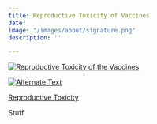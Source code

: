 ```yaml
---
title: Reproductive Toxicity of Vaccines
date: 
image: "/images/about/signature.png"
description: ''

---
```

[![Reproductive Toxicity of the Vaccines](/images/reproductive_toxicity.png)](%7Bhttp://api.embed.ly/1/oembed?url=https%3A%2F%2Fodysee.com%2F%40DarkHorsePodcastClips%3Ab%2Finformed-consent-and-reproductive%3Ae&maxwidth=500%7D "Reproductive Toxicity of the Vaccines")

<a href="{https://odysee.com/@DarkHorsePodcastClips:b/informed-consent-and-reproductive:e}" title="Link Title"><img src="{image-url}" alt="Alternate Text" /></a>

[Reproductive Toxicity]({https://odysee.com/@DarkHorsePodcastClips:b/informed-consent-and-reproductive:e} "Reproductive Toxicity of the Vaccine")  
  
Stuff